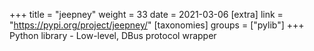 +++
title = "jeepney"
weight = 33
date = 2021-03-06
[extra]
link = "https://pypi.org/project/jeepney/"
[taxonomies]
groups = ["pylib"]
+++
Python library - Low-level, DBus protocol wrapper

